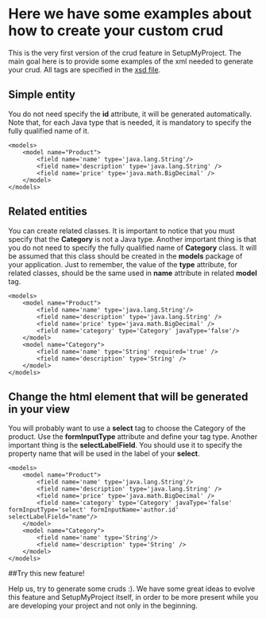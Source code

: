# Here we have some examples about how to create your custom crud

This is the very first version of the crud feature in SetupMyProject. The main goal here is to provide some examples of the xml needed to generate your crud. All tags are specified in the <a href="http://www.setupmyproject.com/crud/crudModels.xsd" target="_blank">xsd file</a>.

## Simple entity

You do not need specify the **id** attribute, it will be generated automatically. Note that, for each Java type that is needed, it is mandatory to specify the fully qualified name of it.

```
<models>
	<model name="Product">
		<field name='name' type='java.lang.String'/>
		<field name='description' type='java.lang.String' />		
		<field name='price' type='java.math.BigDecimal' />		
	</model>
</models>
```

## Related entities

You can create related classes. It is important to notice that you must specify that the **Category** is not a Java type. Another important thing is that you do not need to specify the fully qualified name of **Category** class. It will be assumed that this class should be created in the **models** package of your application. Just to remember, the value of the **type** attribute, for related classes, should be the same used in **name** attribute in related **model** tag.

```
<models>
	<model name="Product">
		<field name='name' type='java.lang.String'/>
		<field name='description' type='java.lang.String' />
		<field name='price' type='java.math.BigDecimal' />
		<field name='category' type='Category' javaType='false'/>
	</model>
	<model name="Category">
		<field name='name' type='String' required='true' />
		<field name='description' type='String' />
	</model>
</models>
```

## Change the html element that will be generated in your view

You will probably want to use a **select** tag to choose the Category of the product. Use the **formInputType** attribute and define your tag type. Another important thing is the **selectLabelField**. You should use it to specify the property name that will be used in the label of your **select**.

```
<models>
	<model name="Product">
		<field name='name' type='java.lang.String'/>
		<field name='description' type='java.lang.String' />
		<field name='price' type='java.math.BigDecimal' />
		<field name='category' type='Category' javaType='false' formInputType='select' formInputName='author.id' selectLabelField="name"/>
	</model>
	<model name="Category">
		<field name='name' type='String'/>
		<field name='description' type='String' />
	</model>
</models>
```

##Try this new feature!

Help us, try to generate some cruds :). We have some great ideas to evolve this feature and SetupMyProject itself, in order to be more present while you are developing your project and not only in the beginning.
